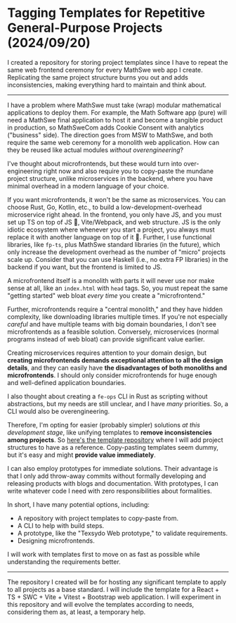 <!-- Copyright (c) 2024 Tobias Briones. All rights reserved. -->
<!-- SPDX-License-Identifier: CC-BY-4.0 -->
<!-- This file is part of https://github.com/tobiasbriones/blog -->

# Tagging Templates for Repetitive General-Purpose Projects (2024/09/20)

I created a repository for storing project templates since I have to repeat the
same web frontend ceremony for every MathSwe web app I create. Replicating the
same project structure burns you out and adds inconsistencies, making everything
hard to maintain and think about.

---

I have a problem where MathSwe must take (wrap) modular mathematical
applications to deploy them. For example, the Math Software app (pure) will need
a MathSwe final application to host it and become a tangible product in
production, so MathSweCom adds Cookie Consent with analytics ("business" side).
The direction goes from MSW to MathSwe, and both require the same web ceremony
for a monolith web application. How can they be reused like actual modules
*without overengineering*?

I've thought about microfrontends, but these would turn into over-engineering
right now and also require you to copy-paste the mundane project structure,
unlike microservices in the backend, where you have minimal overhead in a modern
language of your choice.

If you want microfrontends, it won't be the same as microservices. You can
choose Rust, Go, Kotlin, etc., to build a low-development-overhead microservice
right ahead. In the frontend, you only have JS, and you must set up TS on top of
JS 🫠, Vite/Webpack, and web structure. JS is the only idiotic ecosystem where
whenever you start a project, you always must replace it with another language
on top of it 🤡. Further, I use functional libraries, like `fp-ts`, plus MathSwe
standard libraries (in the future), which only increase the development overhead
as the number of "micro" projects scale up. Consider that you can use Haskell
(i.e., no extra FP libraries) in the backend if you want, but the frontend is
limited to JS.

A microfrontend itself is a monolith with parts it will never use nor make sense
at all, like an `index.html` with `head` tags. So, you must repeat the same
"getting started" web bloat *every time* you create a "microfrontend."

Further, microfrontends require a "central monolith," and they have hidden
complexity, like downloading libraries multiple times. If you're not especially
*careful* and have multiple teams with big domain boundaries, I don't see
microfrontends as a feasible solution. Conversely, microservices (normal
programs instead of web bloat) can provide significant value earlier.

Creating microservices requires attention to your domain design, but **creating
microfrontends demands exceptional attention to all the design details**, and
they can easily have **the disadvantages of both monoliths and microfrontends**.
I should only consider microfrontends for huge enough and well-defined
application boundaries.

I also thought about creating a `fe-ops` CLI in Rust as scripting without
abstractions, but my needs are still unclear, and I have *many*
priorities. So, a CLI would also be overengineering.

Therefore, I'm opting for easier (probably simpler) solutions *at this
development stage*, like unifying templates to **remove inconsistencies among
projects**. So
[here's the template repository](https://github.com/mathswe-ops/templates)
where I will add project structures to have as a reference. Copy-pasting
templates seem dummy, but it's easy and might **provide value immediately**.

I can also employ prototypes for immediate solutions. Their advantage is that I
only add throw-away commits without formally developing and releasing products
with blogs and documentation. With prototypes, I can write whatever code I need
with zero responsibilities about formalities.

In short, I have many potential options, including:

- A repository with project templates to copy-paste from.
- A CLI to help with build steps.
- A prototype, like the "Texsydo Web prototype," to validate requirements.
- Designing microfrontends.

I will work with templates first to move on as fast as possible while
understanding the requirements better.

---

The repository I created will be for hosting any significant template to apply
to all projects as a base standard. I will include the template for a React +
TS + SWC + Vite + Vitest + Bootstrap web application. I will experiment in this
repository and will evolve the templates according to needs, considering them
as, at least, a temporary help.
